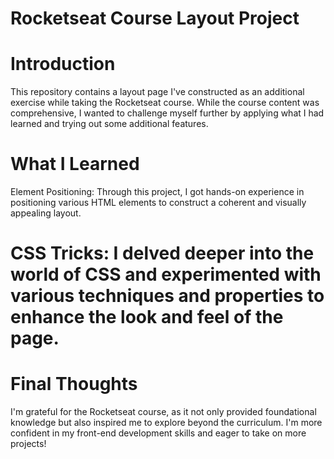# Rocketseat Course Layout Project
# Introduction
This repository contains a layout page I've constructed as an additional exercise while taking the Rocketseat course. While the course content was comprehensive, I wanted to challenge myself further by applying what I had learned and trying out some additional features.

# What I Learned
Element Positioning: Through this project, I got hands-on experience in positioning various HTML elements to construct a coherent and visually appealing layout.

# CSS Tricks: I delved deeper into the world of CSS and experimented with various techniques and properties to enhance the look and feel of the page.

# Final Thoughts
I'm grateful for the Rocketseat course, as it not only provided foundational knowledge but also inspired me to explore beyond the curriculum. I'm more confident in my front-end development skills and eager to take on more projects!
